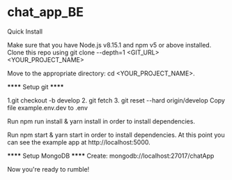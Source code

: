 # chat_app_BE

Quick Install

Make sure that you have Node.js v8.15.1 and npm v5 or above installed. Clone this repo using git clone --depth=1 <GIT_URL> <YOUR_PROJECT_NAME>

Move to the appropriate directory: cd <YOUR_PROJECT_NAME>.

**\*\*\*\*** Setup git **\*\*\*\***

1.git checkout -b develop 2. git fetch 3. git reset --hard origin/develop
Copy file example.env.dev to .env

Run npm run install & yarn install in order to install dependencies.

Run npm start & yarn start in order to install dependencies. At this point you can see the example app at http://localhost:5000.

**\*\*\*\*** Setup MongoDB **\*\*\*\***
Create: mongodb://localhost:27017/chatApp

Now you're ready to rumble!
